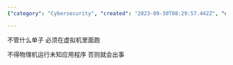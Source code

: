 ```yaml
---
{"category": "Cybersecurity", "created": "2023-09-30T08:29:57.442Z", "date": "2023-09-30 08:29:57", "description": "This article highlights the significance of performing online tasks within a virtual machine to ensure security and safeguard physical machines from unidentified applications.", "modified": "2023-09-30T08:31:01.864Z", "tags": ["security", "cybersecurity", "virtual machines", "online tasks", "physical machine safety", "computer protection", "unknown applications"], "title": "网上接单注意"}

---
```


不管什么单子 必须在虚拟机里面跑

不得物理机运行未知应用程序 否则就会出事
